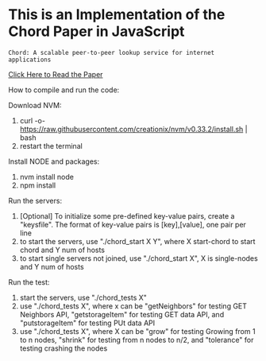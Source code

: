 # This is an Implementation of the Chord Paper in JavaScript

```
Chord: A scalable peer-to-peer lookup service for internet applications
```
[Click Here to Read the Paper](https://dl.acm.org/doi/10.1145/964723.383071)

How to compile and run the code:

Download NVM:
  1. curl -o- https://raw.githubusercontent.com/creationix/nvm/v0.33.2/install.sh | bash
  2. restart the terminal

Install NODE and packages:
  1. nvm install node
  2. npm install

Run the servers:
  1. [Optional] To initialize some pre-defined key-value pairs, create a "keysfile". The format of key-value pairs is [key],[value], one pair per line
  2. to start the servers, use "./chord_start X Y", where X start-chord to start chord and Y num of hosts
  3. to start single servers not joined, use "./chord_start X", X is single-nodes and Y num of hosts

Run the test:
  1. start the servers, use "./chord_tests X"
  2. use "./chord_tests X", where x can be "getNeighbors" for testing GET Neighbors API, "getstorageItem" for testing GET data API, and "putstorageItem" for testing PUt data API
  3. use "./chord_tests X", where X can be "grow" for testing Growing from 1 to n nodes, "shrink" for testing from n nodes to n/2, and "tolerance" for testing crashing the nodes
